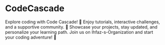 # CodeCascade
Explore coding with Code Cascade! 🚀 Enjoy tutorials, interactive challenges, and a supportive community. 💬 Showcase your projects, stay updated, and personalize your learning path. Join us on Ihfaz-s-Organization and start your coding adventure! 🎉
